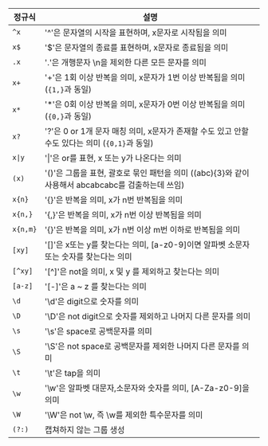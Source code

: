 | 정규식 | 설명 |
|--------|------|
| `^x` | '^'은 문자열의 시작을 표현하며, x문자로 시작됨을 의미 |
| `x$` | '$'은 문자열의 종료를 표현하며, x문자로 종료됨을 의미 |
| `.x` | '.'은 개행문자 \n을 제외한 다른 모든 문자를 의미 |
| `x+` | '+'은 1회 이상 반복을 의미, x문자가 1번 이상 반복됨을 의미 (`{1,}`과 동일) |
| `x*` | '*'은 0회 이상 반복을 의미, x문자가 0번 이상 반복됨을 의미 (`{0,}`과 동일) |
| `x?` | '?'은 0 or 1개 문자 매칭 의미, x문자가 존재할 수도 있고 안할수도 있다는 의미 (`{0,1}`과 동일) |
| `x\|y` | '\|'은 or를 표현, x 또는 y가 나온다는 의미 |
| `(x)` | '()'은 그룹을 표현, 괄호로 묶인 패턴을 의미 ((abc){3}와 같이 사용해서 abcabcabc를 검출하는데 쓰임) |
| `x{n}` | '{}'은 반복을 의미, x가 n번 반복됨을 의미 |
| `x{n,}` | '{,}'은 반복을 의미, x가 n번 이상 반복됨을 의미 |
| `x{n,m}` | '{}'은 반복을 의미, x가 n번 이상 m번 이하로 반복됨을 의미 |
| `[xy]` | '[]'은 x또는 y를 찾는다는 의미, [a-z0-9]이면 알파벳 소문자 또는 숫자를 찾는다는 의미 |
| `[^xy]` | '[^]'은 not을 의미, x 및 y 를 제외하고 찾는다는 의미 |
| `[a-z]` | '[-]'은 a ~ z 를 찾는다는 의미 |
| `\d` | '\d'은 digit으로 숫자를 의미 |
| `\D` | '\D'은 not digit으로 숫자를 제외하고 나머지 다른 문자를 의미 |
| `\s` | '\s'은 space로 공백문자를 의미 |
| `\S` | '\S'은 not space로 공백문자를 제외한 나머지 다른 문자를 의미 |
| `\t` | '\t'은 tap을 의미 |
| `\w` | '\w'은 알파벳 대문자,소문자와 숫자를 의미, [A-Za-z0-9]을 의미 |
| `\W` | '\W'은 not \w, 즉 \w를 제외한 특수문자를 의미 |
| `(?:)` | 캡쳐하지 않는 그룹 생성 |
